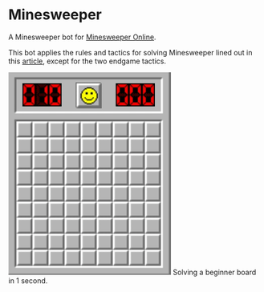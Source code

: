 # Minesweeper
A Minesweeper bot for [Minesweeper Online](http://minesweeperonline.com).

This bot applies the rules and tactics for solving Minesweeper lined out in this [article](https://luckytoilet.wordpress.com/2012/12/23/2125/), except for the two endgame tactics.

![](gifs/beginner.gif)
Solving a beginner board in 1 second.
